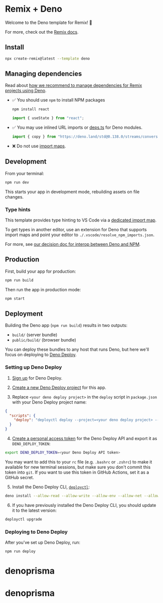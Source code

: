 # Remix + Deno

Welcome to the Deno template for Remix! 🦕

For more, check out the [Remix docs](https://remix.run/docs).

## Install

```sh
npx create-remix@latest --template deno
```

## Managing dependencies

Read about
[how we recommend to manage dependencies for Remix projects using Deno](https://github.com/remix-run/remix/blob/main/decisions/0001-use-npm-to-manage-npm-dependencies-for-deno-projects.md).

- ✅ You should use `npm` to install NPM packages
  ```sh
  npm install react
  ```
  ```ts
  import { useState } from "react";
  ```
- ✅ You may use inlined URL imports or
  [deps.ts](https://deno.land/manual/examples/manage_dependencies#managing-dependencies)
  for Deno modules.
  ```ts
  import { copy } from "https://deno.land/std@0.138.0/streams/conversion.ts";
  ```
- ❌ Do not use
  [import maps](https://deno.land/manual/linking_to_external_code/import_maps).

## Development

From your terminal:

```sh
npm run dev
```

This starts your app in development mode, rebuilding assets on file changes.

### Type hints

This template provides type hinting to VS Code via a
[dedicated import map](./.vscode/resolve_npm_imports.json).

To get types in another editor, use an extension for Deno that supports import
maps and point your editor to `./.vscode/resolve_npm_imports.json`.

For more, see
[our decision doc for interop between Deno and NPM](https://github.com/remix-run/remix/blob/main/decisions/0001-use-npm-to-manage-npm-dependencies-for-deno-projects.md#vs-code-type-hints).

## Production

First, build your app for production:

```sh
npm run build
```

Then run the app in production mode:

```sh
npm start
```

## Deployment

Building the Deno app (`npm run build`) results in two outputs:

- `build/` (server bundle)
- `public/build/` (browser bundle)

You can deploy these bundles to any host that runs Deno, but here we'll focus on
deploying to [Deno Deploy](https://deno.com/deploy).

### Setting up Deno Deploy

1. [Sign up](https://dash.deno.com/signin) for Deno Deploy.

2. [Create a new Deno Deploy project](https://dash.deno.com/new) for this app.

3. Replace `<your deno deploy project>` in the `deploy` script in `package.json`
   with your Deno Deploy project name:

```json filename=package.json
{
  "scripts": {
    "deploy": "deployctl deploy --project=<your deno deploy project> --include=.cache,build,public ./build/index.js"
  }
}
```

4. [Create a personal access token](https://dash.deno.com/account) for the Deno
   Deploy API and export it as `DENO_DEPLOY_TOKEN`:

```sh
export DENO_DEPLOY_TOKEN=<your Deno Deploy API token>
```

You may want to add this to your `rc` file (e.g. `.bashrc` or `.zshrc`) to make
it available for new terminal sessions, but make sure you don't commit this
token into `git`. If you want to use this token in GitHub Actions, set it as a
GitHub secret.

5. Install the Deno Deploy CLI,
   [`deployctl`](https://github.com/denoland/deployctl):

```sh
deno install --allow-read --allow-write --allow-env --allow-net --allow-run --no-check -r -f https://deno.land/x/deploy/deployctl.ts
```

6. If you have previously installed the Deno Deploy CLI, you should update it to
   the latest version:

```sh
deployctl upgrade
```

### Deploying to Deno Deploy

After you've set up Deno Deploy, run:

```sh
npm run deploy
```
# denoprisma
# denoprisma
